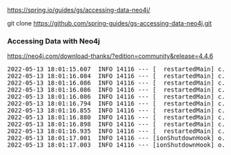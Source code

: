 https://spring.io/guides/gs/accessing-data-neo4j/

git clone https://github.com/spring-guides/gs-accessing-data-neo4j.git

### Accessing Data with Neo4j


https://neo4j.com/download-thanks/?edition=community&release=4.4.6

<pre>
2022-05-13 18:01:15.607  INFO 14116 --- [  restartedMain] c.e.a.AccessingDataNeo4jApplication      : Started AccessingDataNeo4jApplication in 3.318 seconds (JVM running for 3.861)
2022-05-13 18:01:16.084  INFO 14116 --- [  restartedMain] c.e.a.AccessingDataNeo4jApplication      : Before linking up with Neo4j...
2022-05-13 18:01:16.086  INFO 14116 --- [  restartedMain] c.e.a.AccessingDataNeo4jApplication      : 	Greg's teammates => []
2022-05-13 18:01:16.086  INFO 14116 --- [  restartedMain] c.e.a.AccessingDataNeo4jApplication      : 	Roy's teammates => []
2022-05-13 18:01:16.086  INFO 14116 --- [  restartedMain] c.e.a.AccessingDataNeo4jApplication      : 	Craig's teammates => []
2022-05-13 18:01:16.794  INFO 14116 --- [  restartedMain] c.e.a.AccessingDataNeo4jApplication      : Lookup each person by name...
2022-05-13 18:01:16.855  INFO 14116 --- [  restartedMain] c.e.a.AccessingDataNeo4jApplication      : 	Greg's teammates => [Roy, Craig]
2022-05-13 18:01:16.880  INFO 14116 --- [  restartedMain] c.e.a.AccessingDataNeo4jApplication      : 	Roy's teammates => [Craig]
2022-05-13 18:01:16.898  INFO 14116 --- [  restartedMain] c.e.a.AccessingDataNeo4jApplication      : 	Craig's teammates => []
2022-05-13 18:01:16.935  INFO 14116 --- [  restartedMain] c.e.a.AccessingDataNeo4jApplication      : The following have Greg as a teammate...
2022-05-13 18:01:17.001  INFO 14116 --- [ionShutdownHook] o.neo4j.driver.internal.InternalDriver   : Closing driver instance 40473508
2022-05-13 18:01:17.003  INFO 14116 --- [ionShutdownHook] o.n.d.i.async.pool.ConnectionPoolImpl    : Closing connection pool towards localhost:7687
</pre>